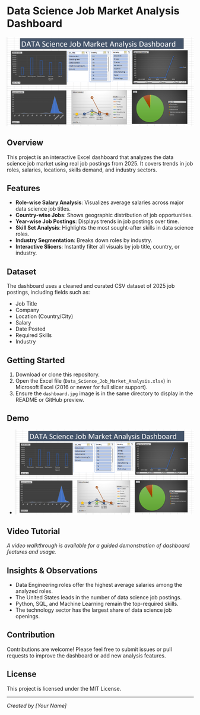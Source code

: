 # Data Science Job Market Analysis Dashboard

![Project Dashboard](Dashboard.png)

## Overview
This project is an interactive Excel dashboard that analyzes the data science job market using real job postings from 2025. It covers trends in job roles, salaries, locations, skills demand, and industry sectors.

## Features

- **Role-wise Salary Analysis**: Visualizes average salaries across major data science job titles.
- **Country-wise Jobs**: Shows geographic distribution of job opportunities.
- **Year-wise Job Postings**: Displays trends in job postings over time.
- **Skill Set Analysis**: Highlights the most sought-after skills in data science roles.
- **Industry Segmentation**: Breaks down roles by industry.
- **Interactive Slicers**: Instantly filter all visuals by job title, country, or industry.

## Dataset
The dashboard uses a cleaned and curated CSV dataset of 2025 job postings, including fields such as:
- Job Title
- Company
- Location (Country/City)
- Salary
- Date Posted
- Required Skills
- Industry

## Getting Started

1. Download or clone this repository.
2. Open the Excel file (`Data_Science_Job_Market_Analysis.xlsx`) in Microsoft Excel (2016 or newer for full slicer support).
3. Ensure the `dashboard.jpg` image is in the same directory to display in the README or GitHub preview.

## Demo

- ![Dashboard Preview](Dashboard.png)

## Video Tutorial

*A video walkthrough is available for a guided demonstration of dashboard features and usage.*

## Insights & Observations

- Data Engineering roles offer the highest average salaries among the analyzed roles.
- The United States leads in the number of data science job postings.
- Python, SQL, and Machine Learning remain the top-required skills.
- The technology sector has the largest share of data science job openings.

## Contribution

Contributions are welcome! Please feel free to submit issues or pull requests to improve the dashboard or add new analysis features.

## License

This project is licensed under the MIT License.

---

*Created by [Your Name]*

